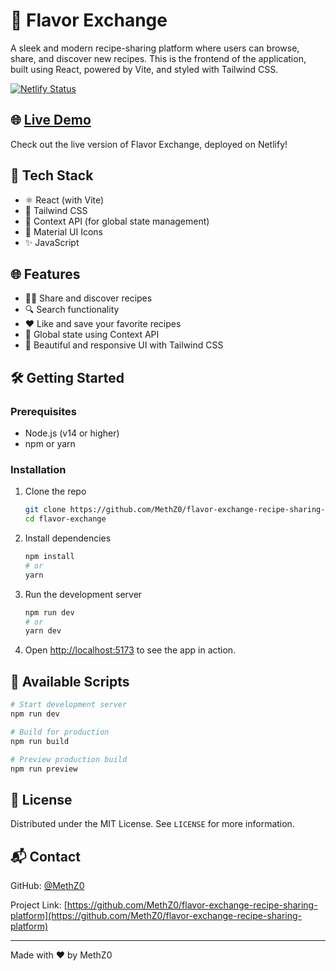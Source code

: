 # 🍲 Flavor Exchange

A sleek and modern recipe-sharing platform where users can browse, share, and discover new recipes. This is the frontend of the application, built using React, powered by Vite, and styled with Tailwind CSS.

[![Netlify Status](https://api.netlify.com/api/v1/badges/1234abcd-1234-abcd-1234-1234abcd1234/deploy-status)](https://flavor-exchange.netlify.app)

## 🌐 [Live Demo](https://flavor-exchange.netlify.app)

Check out the live version of Flavor Exchange, deployed on Netlify!

## 🚀 Tech Stack

- ⚛️ React (with Vite)
- 🎨 Tailwind CSS
- 🧠 Context API (for global state management)
- 🧩 Material UI Icons
- ✨ JavaScript

## 🌐 Features

- 🧑‍🍳 Share and discover recipes
- 🔍 Search functionality
- ❤️ Like and save your favorite recipes
- 🧠 Global state using Context API
- 💅 Beautiful and responsive UI with Tailwind CSS

## 🛠️ Getting Started

### Prerequisites

- Node.js (v14 or higher)
- npm or yarn

### Installation

1. Clone the repo
   ```bash
   git clone https://github.com/MethZ0/flavor-exchange-recipe-sharing-platform.git
   cd flavor-exchange
   ```

2. Install dependencies
   ```bash
   npm install
   # or
   yarn
   ```

3. Run the development server
   ```bash
   npm run dev
   # or
   yarn dev
   ```

4. Open [http://localhost:5173](http://localhost:5173) to see the app in action.

## 🧾 Available Scripts

```bash
# Start development server
npm run dev

# Build for production
npm run build

# Preview production build
npm run preview
```

## 📝 License

Distributed under the MIT License. See `LICENSE` for more information.

## 📬 Contact

GitHub: [@MethZ0](https://github.com/MethZ0)

Project Link: [https://github.com/MethZ0/flavor-exchange-recipe-sharing-platform](https://github.com/MethZ0/flavor-exchange-recipe-sharing-platform)

---

Made with ❤️ by MethZ0